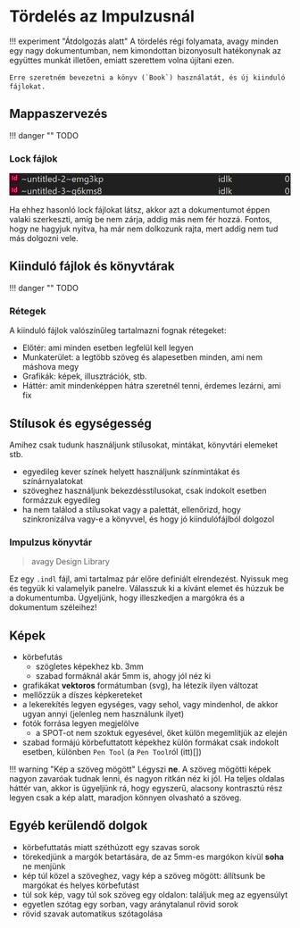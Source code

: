 # Tördelés az Impulzusnál

!!! experiment "Átdolgozás alatt"
    A tördelés régi folyamata, avagy minden egy nagy dokumentumban, nem kimondottan bizonyosult hatékonynak az együttes munkát illetően, emiatt szerettem volna újítani ezen.

    Erre szeretném bevezetni a könyv (`Book`) használatát, és új kiinduló fájlokat.     

## Mappaszervezés

!!! danger ""
    TODO

### Lock fájlok

![](img/lockfile.png)

Ha ehhez hasonló lock fájlokat látsz, akkor azt a dokumentumot éppen valaki szerkeszti, amíg be nem zárja, addig más nem fér hozzá. Fontos, hogy ne hagyjuk nyitva, ha már nem dolkozunk rajta, mert addig nem tud más dolgozni vele.

## Kiinduló fájlok és könyvtárak

!!! danger ""
    TODO

### Rétegek

A kiinduló fájlok valószínűleg tartalmazni fognak rétegeket:

- Előtér: ami minden esetben legfelül kell legyen
- Munkaterület: a legtöbb szöveg és alapesetben minden, ami nem máshova megy
- Grafikák: képek, illusztrációk, stb.
- Háttér: amit mindenképpen hátra szeretnél tenni, érdemes lezárni, ami fix

## Stílusok és egységesség

Amihez csak tudunk használjunk stílusokat, mintákat, könyvtári elemeket stb.

- egyedileg kever színek helyett használjunk színmintákat és színárnyalatokat
- szöveghez használjunk bekezdésstílusokat, csak indokolt esetben formázzuk egyedileg
- ha nem találod a stílusokat vagy a palettát, ellenőrizd, hogy szinkronizálva vagy-e a könyvvel, és hogy jó kiindulófájlból dolgozol

### Impulzus könyvtár

> avagy Design Library

Ez egy `.indl` fájl, ami tartalmaz pár előre definiált elrendezést.
Nyissuk meg és tegyük ki valamelyik panelre.
Válasszuk ki a kívánt elemet és húzzuk be a dokumentumba.
Ügyeljünk, hogy illeszkedjen a margókra és a dokumentum széleihez!

## Képek

- körbefutás
    - szögletes képekhez kb. 3mm
    - szabad formáknál akár 5mm is, ahogy jól néz ki
- grafikákat **vektoros** formátumban (svg), ha létezik ilyen változat
- mellőzzük a díszes képkereteket
- a lekerekítés legyen egységes, vagy sehol, vagy mindenhol, de akkor ugyan annyi (jelenleg nem használunk ilyet)
- fotók forrása legyen megjelölve
    - a SPOT-ot nem szoktuk egyesével, őket külön megemlítjük az elején
- szabad formájú körbefuttatott képekhez külön formákat csak indokolt esetben, különben `Pen Tool` (a `Pen Tool`ról (itt)[])

!!! warning "Kép a szöveg mögött"
    Légyszi **ne**. A szöveg mögötti képek nagyon zavaróak tudnak lenni, és nagyon ritkán néz ki jól. Ha teljes oldalas háttér van, akkor is ügyeljünk rá, hogy egyszerű, alacsony kontrasztú rész legyen csak a kép alatt, maradjon könnyen olvasható a szöveg.

## Egyéb kerülendő dolgok

- körbefuttatás miatt széthúzott egy szavas sorok
- törekedjünk a margók betartására, de az 5mm-es margókon kívül **soha** ne menjünk
- kép túl közel a szöveghez, vagy kép a szöveg mögött: állítsunk be margókat és helyes körbefutást
- túl sok kép, vagy túl sok szöveg egy oldalon: találjuk meg az egyensúlyt
- egyetlen szótag egy sorban, vagy aránytalanul rövid sorok
- rövid szavak automatikus szótagolása

